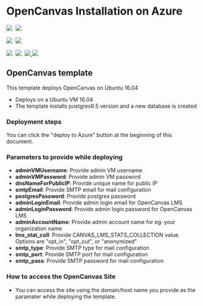 # OpenCanvas Installation on Azure

<IMG SRC="https://azbotstorage.blob.core.windows.net/badges/OpenCanvas-LMS/PublicLastTestDate.svg" />&nbsp;
<IMG SRC="https://azbotstorage.blob.core.windows.net/badges/OpenCanvas-LMS/PublicDeployment.svg" />&nbsp;

<IMG SRC="https://azbotstorage.blob.core.windows.net/badges/OpenCanvas-LMS/FairfaxLastTestDate.svg" />&nbsp;
<IMG SRC="https://azbotstorage.blob.core.windows.net/badges/OpenCanvas-LMS/FairfaxDeployment.svg" />&nbsp;

<IMG SRC="https://azbotstorage.blob.core.windows.net/badges/OpenCanvas-LMS/BestPracticeResult.svg" />&nbsp;
<IMG SRC="https://azbotstorage.blob.core.windows.net/badges/OpenCanvas-LMS/CredScanResult.svg" />&nbsp;
<a href="https://portal.azure.com/#create/Microsoft.Template/uri/https%3A%2F%2Fraw.githubusercontent.com%2FAzure%2Fazure-quickstart-templates%2Fmaster%2FOpenCanvas-LMS%2Fazuredeploy.json" target="_blank">
    <img src="http://azuredeploy.net/deploybutton.png"/>
</a>
<a href="http://armviz.io/#/?load=https%3A%2F%2Fraw.githubusercontent.com%2FAzure%2Fazure-quickstart-templates%2Fmaster%2FOpenCanvas-LMS%2Fazuredeploy.json" target="_blank">
    <img src="http://armviz.io/visualizebutton.png"/>
</a>

## OpenCanvas template 

This template deploys OpenCanvas on Ubuntu 16.04
* Deploys on a Ubuntu VM 16.04
* The template installs postgres9.5 version and a new database is created

### Deployment steps

You can click the "deploy to Azure" button at the beginning of this document.

### Parameters to provide while deploying

+ **adminVMUsername**: Provide admin VM username
+ **adminVMPassword**: Provide admin VM password
+ **dnsNameForPublicIP**: Provide unique name for public IP
+ **smtpEmail**: Provide SMTP email for mail configuration
+ **postgresPassword**: Provide postgres password
+ **adminLoginEmail**: Provide admin login email for OpenCanvas LMS
+ **adminLoginPassword**: Provide admin login password for OpenCanvas LMS
+ **adminAccountName**: Provide admin account name for eg: your organization name
+ **lms_stat_coll**: Provide CANVAS_LMS_STATS_COLLECTION value. Options are "opt_in", "opt_out", or "anonymized"
+ **smtp_type**: Provide SMTP type for mail configuration
+ **smtp_port**: Provide SMTP port for mail configuration
+ **smtp_pass**: Provide SMTP password for mail configuration

### How to access the OpenCanvas Site
* You can access the site using the domain/host name you provide as the paramater while deploying the template. 

